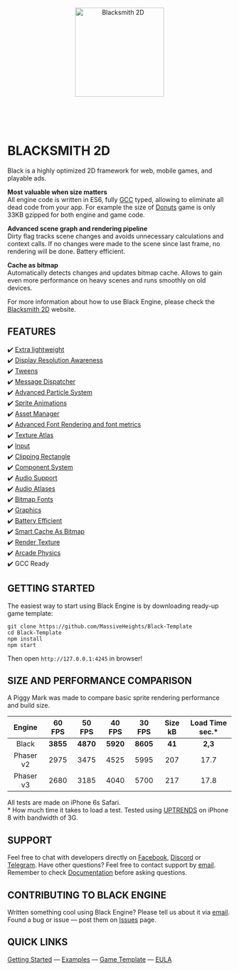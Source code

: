 <br /><br /><br />
<p align="center">
  <a href="http://blacksmith2d.io">
    <img alt="Blacksmith 2D" src="http://blacksmith2d.io/content/branding/gray-logo.svg" width="200" />
  </a>
</p>
<br /><br /><br />

# BLACKSMITH 2D
Black is a highly optimized 2D framework for web, mobile games, and playable ads.  

**Most valuable when size matters**  
All engine code is written in ES6, fully [GCC](https://developers.google.com/closure/compiler/) typed, allowing to eliminate all dead code from your app. For example the size of [Donuts](http://blacksmith2d.io/Docs/Tutorials/Donuts%20Blitz) game is only 33KB gzipped for both engine and game code.

**Advanced scene graph and rendering pipeline**  
Dirty flag tracks scene changes and avoids unnecessary calculations and context calls. If no changes were made to the scene since last frame, no rendering will be done. Battery efficient.

**Cache as bitmap**  
Automatically detects changes and updates bitmap cache. Allows to gain even more performance on heavy scenes and runs smoothly on old devices.

For more information about how to use Black Engine, please check the [Blacksmith 2D](http://blacksmith2d.io/) website.

## FEATURES
✔️ [Extra lightweight](https://github.com/MassiveHeights/Black#size-and-performance-comparison)  
✔️ [Display Resolution Awareness](http://blacksmith2d.io/Docs/Examples/Stage/Letterbox)  
✔️ [Tweens](http://blacksmith2d.io/Docs/Examples/Tweening/Chain)  
✔️ [Message Dispatcher](http://blacksmith2d.io/Docs/Examples/Input/Layers)  
✔️ [Advanced Particle System](http://blacksmith2d.io/Docs/Examples/Particles/Vector%20Field)  
✔️ [Sprite Animations](http://blacksmith2d.io/Docs/Examples/Sprites/Sprite%20Animation)  
✔️ [Asset Manager](http://blacksmith2d.io/Docs/Examples/Basics/Load%20images%20from%20atlas)  
✔️ [Advanced Font Rendering and font metrics](http://blacksmith2d.io/Docs/Examples/Text/Having%20fun)  
✔️ [Texture Atlas](http://blacksmith2d.io/Docs/Examples/Basics/Load%20images%20from%20atlas)  
✔️ [Input](http://blacksmith2d.io/Docs/Examples/Input/Pointer%20Messages)  
✔️ [Clipping Rectangle](http://blacksmith2d.io/Docs/Examples/Sprites/Clipping%20Rectangle)  
✔️ [Component System](http://blacksmith2d.io/Docs/Examples/Input/Drag%20Sprite)  
✔️ [Audio Support](http://blacksmith2d.io/Docs/Examples/Audio/Spatial%20Sound)  
✔️ [Audio Atlases](http://blacksmith2d.io/Docs/Examples/Audio/Sound%20Atlas)  
✔️ [Bitmap Fonts](http://blacksmith2d.io/Docs/Examples/Text/Bitmap%20Font)  
✔️ [Graphics](http://blacksmith2d.io/Docs/Examples/Graphics/Basic%20Shapes)  
✔️ [Battery Efficient](http://blacksmith2d.io/Docs/Examples/Drivers/Skip%20Unchanged%20Frames)  
✔️ [Smart Cache As Bitmap](http://blacksmith2d.io/Docs/Examples/Sprites/Cache%20As%20Bitmap)  
✔️ [Render Texture](http://blacksmith2d.io/Docs/Examples/Drivers/Render%20Texture)  
✔️ [Arcade Physics](http://blacksmith2d.io/Docs/Examples/Arcade%20Physics/Mario)  
✔️ GCC Ready  

## GETTING STARTED
The easiest way to start using Black Engine is by downloading ready-up game template:
```
git clone https://github.com/MassiveHeights/Black-Template
cd Black-Template
npm install
npm start
```
Then open `http://127.0.0.1:4245` in browser!

## SIZE AND PERFORMANCE COMPARISON
A Piggy Mark was made to compare basic sprite rendering performance and build size.

**Engine**|**60 FPS**|**50 FPS**|**40 FPS**|**30 FPS**|**Size kB**|**Load Time sec.***
:-----:|:-----:|:-----:|:-----:|:-----:|:-----:|:-----:
Black|**3855**|**4870**|**5920**|**8605**|**41**|**2,3**
Phaser v2|2975|3475|4525|5995|207|17.7
Phaser v3|2680|3185|4040|5700|217|17.8

All tests are made on iPhone 6s Safari.  
\* How much time it takes to load a test. Tested using [UPTRENDS](https://www.uptrends.com) on iPhone 8 with bandwidth of 3G.

## SUPPORT
Feel free to chat with developers directly on [Facebook](https://www.facebook.com/Blacksmith2D/), [Discord](https://discord.gg/HWzzCcy) or [Telegram](https://t.me/joinchat/FOkhwRDEhoxI3cNDBdi6fQ). Have other questions? Feel free to contact support by <a href="mailto:support@blacksmith2d.io?subject=Hello">email</a>.
Remember to check [Documentation](http://blacksmith2d.io/Docs/) before asking questions.

## CONTRIBUTING TO BLACK ENGINE
Written something cool using Black Engine? Please tell us about it via <a href="mailto:support@blacksmith2d.io?subject=Hello">email</a>.  
Found a bug or issue — post them on [Issues](https://github.com/MassiveHeights/Black/issues) page.

## QUICK LINKS
[Getting Started](http://blacksmith2d.io/Docs/Tutorials/Getting%20Started) —
[Examples](http://blacksmith2d.io/Docs/Examples) —
[Game Template](http://github.com/MassiveHeights/Black-Template) —
[EULA](https://github.com/MassiveHeights/Black/blob/master/LICENSE.md) 